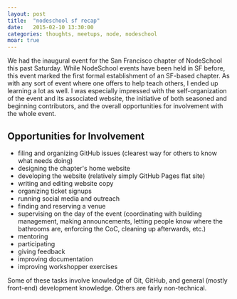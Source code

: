 ```yaml
---
layout: post
title:  "nodeschool sf recap"
date:   2015-02-10 13:30:00
categories: thoughts, meetups, node, nodeschool
moar: true
---
```



We had the inaugural event for the San Francisco chapter of NodeSchool this past Saturday. While NodeSchool events have been held in SF before, this event marked the first formal establishment of an SF-based chapter. As with any sort of event where one offers to help teach others, I ended up learning a lot as well. I was especially impressed with the self-organization of the event and its associated website, the initiative of both seasoned and beginning contributors, and the overall opportunities for involvement with the whole event. 

<!-- more -->

## Opportunities for Involvement
- filing and organizing GitHub issues (clearest way for others to know what needs doing)
- designing the chapter's home website
- developing the website (relatively simply GitHub Pages flat site)
- writing and editing website copy
- organizing ticket signups
- running social media and outreach
- finding and reserving a venue
- supervising on the day of the event (coordinating with building management, making announcements, letting people know where the bathrooms are, enforcing the CoC, cleaning up afterwards, etc.)
- mentoring
- participating
- giving feedback
- improving documentation
- improving workshopper exercises

Some of these tasks involve knowledge of Git, GitHub, and general (mostly front-end) development knowledge. Others are fairly non-technical.
